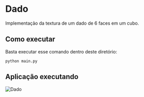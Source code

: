 # Dado
Implementação da textura de um dado de 6 faces em um cubo.

## Como executar
Basta executar esse comando dentro deste diretório:
```
python main.py
```

## Aplicação executando
![Dado]('screenshot1.png')